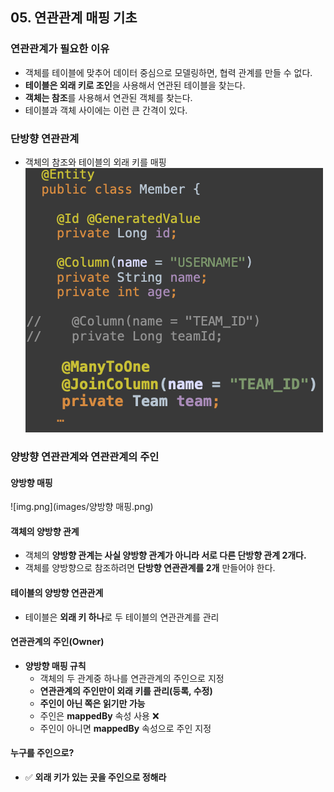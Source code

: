 ## 05. 연관관계 매핑 기초

### 연관관계가 필요한 이유
- 객체를 테이블에 맞추어 데이터 중심으로 모델링하면, 협력 관계를 만들 수 없다.
- **테이블은 외래 키로 조인**을 사용해서 연관된 테이블을 찾는다.
- **객체는 참조**를 사용해서 연관된 객체를 찾는다.
- 테이블과 객체 사이에는 이런 큰 간격이 있다.


### 단방향 연관관계
- 객체의 참조와 테이블의 외래 키를 매핑
![img.png](images/단방향%20연관관계.png)


### 양방향 연관관계와 연관관계의 주인
#### 양방향 매핑
![img.png](images/양방향 매핑.png)

#### 객체의 양방향 관계
- 객체의 **양방향 관계는 사실 양방향 관계가 아니라 서로 다른 단방향 관계 2개다.**
- 객체를 양방향으로 참조하려면 **단방향 연관관계를 2개** 만들어야 한다.

#### 테이블의 양방향 연관관계
- 테이블은 **외래 키 하나**로 두 테이블의 연관관계를 관리

#### 연관관계의 주인(Owner)
- **양방향 매핑 규칙**
  - 객체의 두 관계중 하나를 연관관계의 주인으로 지정
  - **연관관계의 주인만이 외래 키를 관리(등록, 수정)**
  - **주인이 아닌 쪽은 읽기만 가능**
  - 주인은 **mappedBy** 속성 사용 ❌
  - 주인이 아니면 **mappedBy** 속성으로 주인 지정

#### 누구를 주인으로?
- ✅ **외래 키가 있는 곳을 주인으로 정해라**